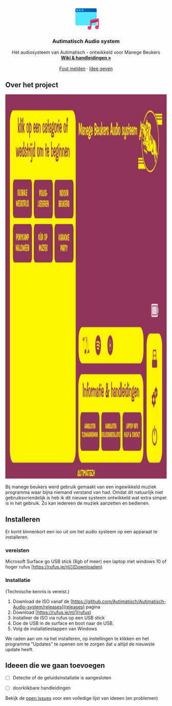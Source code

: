 <!-- PROJECT SHIELDS -->
<!--
*** I'm using markdown "reference style" links for readability.
*** Reference links are enclosed in brackets [ ] instead of parentheses ( ).
*** See the bottom of this document for the declaration of the reference variables
*** for contributors-url, forks-url, etc. This is an optional, concise syntax you may use.
*** https://www.markdownguide.org/basic-syntax/#reference-style-links
-->


<!-- PROJECT LOGO -->
<br />
<div align="center">
  <a href="https://github.com/Autimatisch/Autimatisch-Audio-system">
    <img src="images/logo.png" alt="Logo" width="80" height="80">
  </a>

<h3 align="center">Autimatisch Audio system</h3>

  <p align="center">
    Het audiosysteem van Autimatisch - ontwikkeld voor Manege Beukers
    <br />
    <a href="https://github.com/Autimatisch/Autimatisch-Audio-system"><strong>Wiki & handleidingen »</strong></a>
    <br />
    <br />
    <a href="https://github.com/Autimatisch/Autimatisch-Audio-system/issues">Fout melden</a>
    ·
    <a href="https://github.com/Autimatisch/Autimatisch-Audio-system/issues">Idee geven</a>
  </p>
</div>



<!-- ABOUT THE PROJECT -->
## Over het project

  <a href="https://github.com/Autimatisch/Autimatisch-Audio-system">
    <img src="images/startschermv8.png" alt="Logo" width="1800" height="1200">
  </a>

Bij manege beukers werd gebruik gemaakt van een ingewikkeld muziek programma waar bijna niemand verstand van had. Omdat dit natuurlijk niet gebruiksvriendelijk is heb ik dit nieuwe systeem ontwikkeld wat extra simpel is in het gebruik. Zo kan iedereen de muziek aanzetten en bedienen.



<!-- GETTING STARTED -->
## Installeren

Er komt binnenkort een iso uit om het audio systeem op een apparaat te installeren. 

### vereisten

Microsoft Surface go
USB stick (8gb of meer)
een laptop met windows 10 of hoger
rufus [https://rufus.ie/nl/](Downloaden)

### Installatie
(Technische kennis is vereist.)

1. Download de ISO vanaf de [https://github.com/Autimatisch/Autimatisch-Audio-system/releases](releases) pagina 
2. Download [https://rufus.ie/nl/](rufus)
3. Installeer de ISO via rufus op een USB stick
4. Doe de USB in de surface en boot naar de USB.
5. Volg de installatiestappen van Windows

We raden aan om na het installeren, op instellingen te klikken en het programma "Updates" te openen om te zorgen dat u altijd de nieuwste update heeft.



<!-- ROADMAP -->
## Ideeen die we gaan toevoegen

- [ ] Detectie of de geluidsinstallatie is aangesloten
- [ ] doorklikbare handleidingen


Bekijk de [open issues](https://github.com/Autimatisch/Autimatisch-Audio-system/issues) voor een volledige lijst van ideeen (en problemen)





<!-- MARKDOWN LINKS & IMAGES -->
<!-- https://www.markdownguide.org/basic-syntax/#reference-style-links -->
[issues-url]: https://github.com/github_username/repo_name/issues
[product-screenshot]: images/device.jpg


